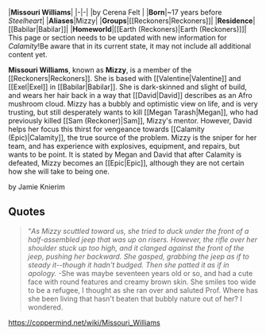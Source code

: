 |**Missouri Williams**|
|-|-|
|by  Cerena Felt |
|**Born**|~17 years before *Steelheart*|
|**Aliases**|Mizzy|
|**Groups**|[[Reckoners\|Reckoners]]|
|**Residence**|[[Babilar\|Babilar]]|
|**Homeworld**|[[Earth (Reckoners)\|Earth (Reckoners)]]|
This page or section needs to be updated with new information for *Calamity*!Be aware that in its current state, it may not include all additional content yet.

**Missouri Williams**, known as **Mizzy**, is a member of the [[Reckoners\|Reckoners]].
She is based with [[Valentine\|Valentine]] and [[Exel\|Exel]] in [[Babilar\|Babilar]]. She is dark-skinned and slight of build, and wears her hair back in a way that [[David\|David]] describes as an Afro mushroom cloud. Mizzy has a bubbly and optimistic view on life, and is very trusting, but still desperately wants to kill [[Megan Tarash\|Megan]], who had previously killed [[Sam (Reckoner)\|Sam]], Mizzy's mentor. However, David helps her focus this thirst for vengeance towards [[Calamity (Epic)\|Calamity]], the true source of the problem. Mizzy is the sniper for her team, and has experience with explosives, equipment, and repairs, but wants to be point. It is stated by Megan and David that after Calamity is defeated, Mizzy becomes an [[Epic\|Epic]], although they are not certain how she will take to being one.

 by  Jamie Knierim 
## Quotes
>“*As Mizzy scuttled toward us, she tried to duck under the front of a half-assembled jeep that was up on risers. However, the rifle over her shoulder stuck up too high, and it clanged against the front of the jeep, pushing her backward. She gasped, grabbing the jeep as if to steady it--though it hadn't budged. Then she patted it as if in apology.*
\-She was maybe seventeen years old or so, and had a cute face with round features and creamy brown skin. She smiles too wide to be a refugee, I thought as she ran over and saluted Prof. Where has she been living that hasn't beaten that bubbly nature out of her? I wondered.




https://coppermind.net/wiki/Missouri_Williams
